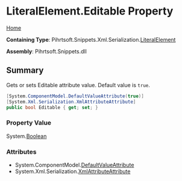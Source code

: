 <a name="_top"></a>

# LiteralElement\.Editable Property

[Home](../../../../../../README.md#_top)

**Containing Type**: Pihrtsoft\.Snippets\.Xml\.Serialization\.[LiteralElement](../README.md#_top)

**Assembly**: Pihrtsoft\.Snippets\.dll

## Summary

Gets or sets Editable attribute value\. Default value is `true`\.

```csharp
[System.ComponentModel.DefaultValueAttribute(true)]
[System.Xml.Serialization.XmlAttributeAttribute]
public bool Editable { get; set; }
```

### Property Value

System\.[Boolean](https://docs.microsoft.com/en-us/dotnet/api/system.boolean)

### Attributes

* System\.ComponentModel\.[DefaultValueAttribute](https://docs.microsoft.com/en-us/dotnet/api/system.componentmodel.defaultvalueattribute)
* System\.Xml\.Serialization\.[XmlAttributeAttribute](https://docs.microsoft.com/en-us/dotnet/api/system.xml.serialization.xmlattributeattribute)

